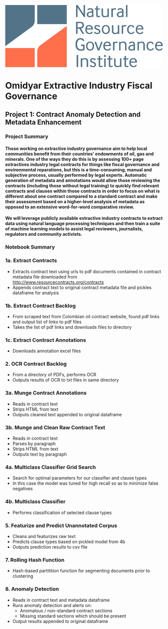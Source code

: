 ![alt text](NRGI_logo.jpg)
# Omidyar Extractive Industry Fiscal Governance
## Project 1: Contract Anomaly Detection and Metadata Enhancement
### Project Summary
 
#### Those working on extractive industry governance aim to help local communities benefit from their countries’ endowments of oil, gas and minerals. One of the ways they do this is by assessing 100+ page extractives industry legal contracts for things like fiscal governance and environmental reparations, but this is a time-consuming, manual and subjective process, usually performed by legal experts. Automatic generation of metadata and annotations would allow those reviewing the contracts (including those without legal training) to quickly find relevant contracts and clauses within those contracts in order to focus on what is different about one contract compared to a standard contract and make their assessment based on a higher-level analysis of metadata as opposed to an extensive word-for-word comparative review.
 
#### We will leverage publicly available extractive industry contracts to extract data using natural language processing techniques and then train a suite of machine learning models to assist legal reviewers, journalists, regulators and community activists.

### Notebook Summary

### 1a. Extract Contracts

 - Extracts contract text using urls to pdf documents contained in contract metadata file downloaded from http://www.resourcecontracts.org/contracts
 - Appends contract text to original contract metadata file and pickles dataframe for analysis

### 1b. Extract Contract Backlog

 - From scraped text from Colombian oil contract website, found pdf links and output list of links to pdf files
 - Takes the list of pdf links and downloads files to directory

### 1c. Extract Contract Annotations 

 - Downloads annotation excel files

### 2. OCR Contract Backlog

 - From a directory of PDFs, performs OCR
 - Outputs results of OCR to txt files in same directory

### 3a. Munge Contract Annotations

 - Reads in contract text
 - Strips HTML from text
 - Outputs cleaned text appended to original dataframe

### 3b. Munge and Clean Raw Contract Text

 - Reads in contract text
 - Parses by paragraph
 - Strips HTML from text
 - Outputs text by paragraph

### 4a. Multiclass Classifier Grid Search
 
 - Search for optimal parameters for our classifier and clause types
 - In this case the model was tuned for high recall so as to minimize false negatives

### 4b. Multiclass Classifier
 
 - Performs classification of selected clause types


### 5. Featurize and Predict Unannotated Corpus

 - Cleans and featurizes raw text
 - Predicts clause types based on pickled model from 4b
 - Outputs prediction results to csv file

### 7. Rolling Hash Function

  - Hash-based partitition function for segmenting documents prior to clustering

 ### 8. Anomaly Detection

  - Reads in contract text and metadata dataframe
  - Runs anomaly detection and alerts on:
  	- Anomalous / non-standard contract sections
  	- Missing standard sections which should be present
  - Output results appended to original dataframe
